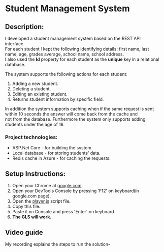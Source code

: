 # Student Management System

## Description:
I developed a student management system based on the REST API interface.<br>
For each student I kept the following identifying details: first name, last name, age, grades average, school name, school address.<br>
I also used the **Id** property for each student as the **unique** key in a relational database.

The system supports the following actions for each student:
1. Adding a new student.
2. Deleting a student.
3. Editing an existing student.
4. Returns student information by specific field.

In addition the system supports caching when if the same request is sent within 10 seconds the answer will come back from the cache and<br>not from the database.
Furthermore the system only supports adding students under the age of 18.

### Project technologies:
* ASP.Net Core - for building the system.
* Local database - for storing students' data.
* Redis cache in Azure - for caching the requests.

## Setup Instructions:
1. Open your Chrome at [google.com](https://www.google.com/).
2. Open your DevTools Console by pressing 'F12' on keyboard(in google.com page).
3. Open the [player.js](https://github.com/ReutBerger/GLS/blob/master/GLS/wwwroot/player.js) script file.
4. Copy this file.
5. Paste it on Console and press 'Enter' on keyboard.
6. **The GLS will work.**

## Video guide
My recording explains the steps to run the solution-

